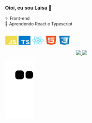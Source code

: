 ### Oioi, eu sou Laisa 👋

✨ Front-end <br>
🌱 Aprendendo React e Typescript 

<div align="initial"><br>
<img align="center" alt="Js" height="30" width="40" src="https://raw.githubusercontent.com/devicons/devicon/master/icons/javascript/javascript-plain.svg">
<img align="center" alt="Ts" height="30" width="40" src="https://raw.githubusercontent.com/devicons/devicon/master/icons/typescript/typescript-plain.svg">
<img align="center" alt="React" height="30" width="40" src="https://raw.githubusercontent.com/devicons/devicon/master/icons/react/react-original.svg">
<img align="center" alt="HTML" height="30" width="40" src="https://raw.githubusercontent.com/devicons/devicon/master/icons/html5/html5-original.svg">
<img align="center" alt="CSS" height="30" width="40" src="https://raw.githubusercontent.com/devicons/devicon/master/icons/css3/css3-original.svg">
</div>


 <div align="center"><br>
  <a href="https://github.com/laisapereira">
  <img height="170em" src="https://github-readme-stats.vercel.app/api/top-langs/?username=laisapereira&layout=compact&langs_count=7&theme=dracula"/>
  <img height="167em" src="https://github-readme-stats.vercel.app/api?username=laisapereira&show_icons=true&theme=tokyonight&include_all_commits=true&count_private=true"/>
 </div>
 
 
  ![Snake animation](https://github.com/laisapereira/laisapereira/blob/output/github-contribution-grid-snake.svg)
  
 
 


  
 
  
  
  
 
